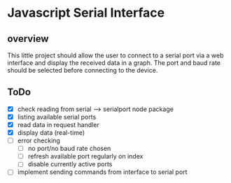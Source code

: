 # Javascript Serial Interface

## overview

This little project should allow the user to connect to a serial port via a web interface and display the received data in a graph. The port and baud rate should be selected before connecting to the device.

## ToDo

- [x] check reading from serial --> serialport node package
- [x] listing available serial ports
- [x] read data in request handler
- [x] display data (real-time)
- [ ] error checking
  - [ ] no port/no baud rate chosen
  - [ ] refresh available port regularly on index
  - [ ] disable currently active ports
- [ ] implement sending commands from interface to serial port
